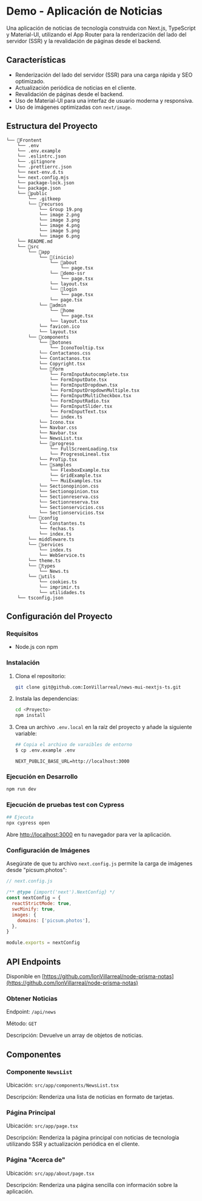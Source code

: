 # Demo - Aplicación de Noticias

Una aplicación de noticias de tecnología construida con Next.js, TypeScript y Material-UI, utilizando el App Router para la renderización del lado del servidor (SSR) y la revalidación de páginas desde el backend.

## Características

- Renderización del lado del servidor (SSR) para una carga rápida y SEO optimizado.
- Actualización periódica de noticias en el cliente.
- Revalidación de páginas desde el backend.
- Uso de Material-UI para una interfaz de usuario moderna y responsiva.
- Uso de imágenes optimizadas con `next/image`.

## Estructura del Proyecto

```plaintext
└── 📁Frontent
    └── .env
    └── .env.example
    └── .eslintrc.json
    └── .gitignore
    └── .prettierrc.json
    └── next-env.d.ts
    └── next.config.mjs
    └── package-lock.json
    └── package.json
    └── 📁public
        └── .gitkeep
        └── 📁recursos
            └── Group 19.png
            └── image 2.png
            └── image 3.png
            └── image 4.png
            └── image 5.png
            └── image 6.png
    └── README.md
    └── 📁src
        └── 📁app
            └── 📁(inicio)
                └── 📁about
                    └── page.tsx
                └── 📁demo-ssr
                    └── page.tsx
                └── layout.tsx
                └── 📁login
                    └── page.tsx
                └── page.tsx
            └── 📁admin
                └── 📁home
                    └── page.tsx
                └── layout.tsx
            └── favicon.ico
            └── layout.tsx
        └── 📁components
            └── 📁botones
                └── IconoTooltip.tsx
            └── Contactanos.css
            └── Contactanos.tsx
            └── Copyright.tsx
            └── 📁form
                └── FormInputAutocomplete.tsx
                └── FormInputDate.tsx
                └── FormInputDropdown.tsx
                └── FormInputDropdownMultiple.tsx
                └── FormInputMultiCheckbox.tsx
                └── FormInputRadio.tsx
                └── FormInputSlider.tsx
                └── FormInputText.tsx
                └── index.ts
            └── Icono.tsx
            └── Navbar.css
            └── Navbar.tsx
            └── NewsList.tsx
            └── 📁progreso
                └── FullScreenLoading.tsx
                └── ProgresoLineal.tsx
            └── ProTip.tsx
            └── 📁samples
                └── FlexboxExample.tsx
                └── GridExample.tsx
                └── MuiExamples.tsx
            └── Sectionopinion.css
            └── Sectionopinion.tsx
            └── Sectionreserva.css
            └── Sectionreserva.tsx
            └── Sectionservicios.css
            └── Sectionservicios.tsx
        └── 📁config
            └── Constantes.ts
            └── fechas.ts
            └── index.ts
        └── middleware.ts
        └── 📁services
            └── index.ts
            └── WebService.ts
        └── theme.ts
        └── 📁types
            └── News.ts
        └── 📁utils
            └── cookies.ts
            └── imprimir.ts
            └── utilidades.ts
    └── tsconfig.json
```

## Configuración del Proyecto

### Requisitos

- Node.js con npm

### Instalación

1. Clona el repositorio:

   ```bash
   git clone git@github.com:IonVillarreal/news-mui-nextjs-ts.git
   ```

2. Instala las dependencias:

   ```bash
   cd <Proyecto>
   npm install
   ```

3. Crea un archivo `.env.local` en la raíz del proyecto y añade la siguiente variable:

   ```bash
   ## Copia el archivo de varaibles de entorno
   $ cp .env.example .env
   ```
   
   ```plaintext
   NEXT_PUBLIC_BASE_URL=http://localhost:3000
   ```

### Ejecución en Desarrollo

```bash
npm run dev
```

### Ejecución de pruebas test con Cypress

```bash
## Ejecuta
npx cypress open
```

Abre [http://localhost:3000](http://localhost:3000) en tu navegador para ver la aplicación.

### Configuración de Imágenes

Asegúrate de que tu archivo `next.config.js` permite la carga de imágenes desde "picsum.photos":

```javascript
// next.config.js

/** @type {import('next').NextConfig} */
const nextConfig = {
  reactStrictMode: true,
  swcMinify: true,
  images: {
    domains: ['picsum.photos'],
  },
}

module.exports = nextConfig
```

## API Endpoints

Disponible en [https://github.com/IonVillarreal/node-prisma-notas](https://github.com/IonVillarreal/node-prisma-notas)

### Obtener Noticias

Endpoint: `/api/news`

Método: `GET`

Descripción: Devuelve un array de objetos de noticias.

## Componentes

### Componente `NewsList`

Ubicación: `src/app/components/NewsList.tsx`

Descripción: Renderiza una lista de noticias en formato de tarjetas.

### Página Principal

Ubicación: `src/app/page.tsx`

Descripción: Renderiza la página principal con noticias de tecnología utilizando SSR y actualización periódica en el cliente.

### Página "Acerca de"

Ubicación: `src/app/about/page.tsx`

Descripción: Renderiza una página sencilla con información sobre la aplicación.
